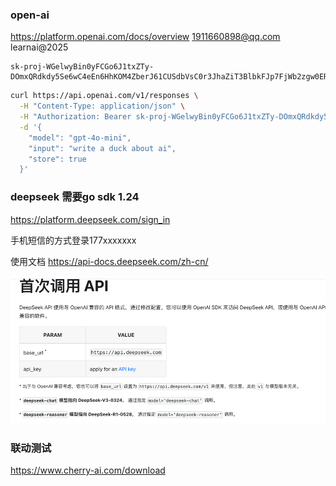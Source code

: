
### open-ai
https://platform.openai.com/docs/overview
1911660898@qq.com
learnai@2025

```text
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
```

```bash
curl https://api.openai.com/v1/responses \
  -H "Content-Type: application/json" \
  -H "Authorization: Bearer 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" \
  -d '{
    "model": "gpt-4o-mini",
    "input": "write a duck about ai",
    "store": true
  }'
```

### deepseek 需要go sdk 1.24
https://platform.deepseek.com/sign_in

手机短信的方式登录177xxxxxxx

使用文档
https://api-docs.deepseek.com/zh-cn/

![img.png](img.png)



### 联动测试
https://www.cherry-ai.com/download
